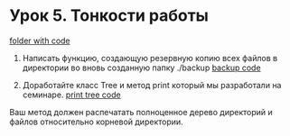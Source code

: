 # Урок 5. Тонкости работы

[folder with code](src/main/java/ru/geekbrains/lesson5)

1. Написать функцию, создающую резервную копию всех файлов в директории во вновь созданную папку ./backup
[backup code](src/main/java/ru/geekbrains/lesson5/BackupCreator.java)

2. Доработайте класс Tree и метод print который мы разработали на семинаре. 
[print tree code](src/main/java/ru/geekbrains/lesson5/Tree.java)

Ваш метод должен распечатать полноценное дерево директорий и файлов относительно корневой директории.

